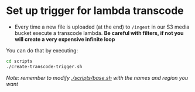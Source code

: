 # Set up trigger for lambda transcode

- Every time a new file is uploaded (at the end) to `/ingest` in our S3 media bucket execute a transcode lambda. **Be careful with filters, if not you will create a very expensive infinite loop**

You can do that by executing:
```bash
cd scripts
./create-transcode-trigger.sh
```

*Note: remember to modify [./scripts/base.sh](../scripts/base.sh) with the names and region you want*